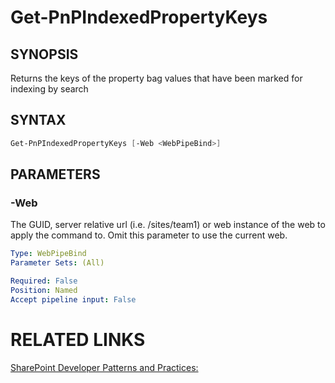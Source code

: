 # Get-PnPIndexedPropertyKeys

## SYNOPSIS
Returns the keys of the property bag values that have been marked for indexing by search

## SYNTAX 

```powershell
Get-PnPIndexedPropertyKeys [-Web <WebPipeBind>]
```

## PARAMETERS

### -Web
The GUID, server relative url (i.e. /sites/team1) or web instance of the web to apply the command to. Omit this parameter to use the current web.

```yaml
Type: WebPipeBind
Parameter Sets: (All)

Required: False
Position: Named
Accept pipeline input: False
```

# RELATED LINKS

[SharePoint Developer Patterns and Practices:](http://aka.ms/sppnp)